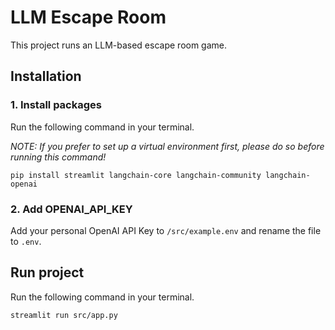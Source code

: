 # **LLM Escape Room**
This project runs an LLM-based escape room game.

## Installation
### 1. Install packages
Run the following command in your terminal.

*NOTE: If you prefer to set up a virtual environment first, please do so before running this command!*

```
pip install streamlit langchain-core langchain-community langchain-openai
```

### 2. Add OPENAI_API_KEY
Add your personal OpenAI API Key to `/src/example.env` and rename the file to `.env`.

## Run project
Run the following command in your terminal.

```
streamlit run src/app.py
```
